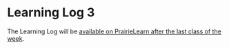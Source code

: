 # Learning Log 3

The Learning Log will be [available on PrairieLearn after the last class of the week](https://ca.prairielearn.com/pl/course_instance/2575/assessments).